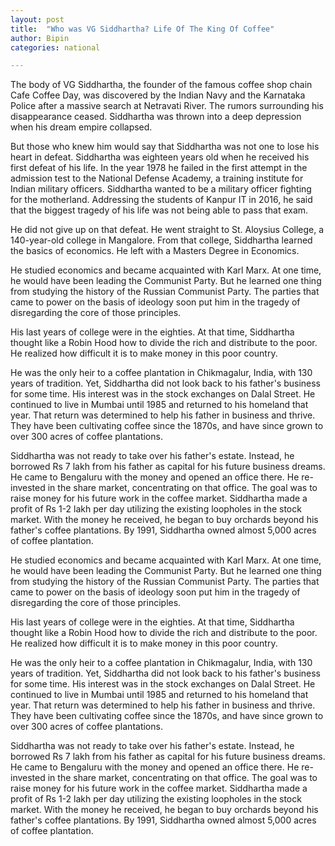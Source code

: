 ```yaml
---
layout: post
title:  "Who was VG Siddhartha? Life Of The King Of Coffee"
author: Bipin
categories: national

---
```

The body of VG Siddhartha, the founder of the famous coffee shop chain Cafe Coffee Day, was discovered by the Indian Navy and the Karnataka Police after a massive search at Netravati River. The rumors surrounding his disappearance ceased. Siddhartha was thrown into a deep depression when his dream empire collapsed. 

But those who knew him would say that Siddhartha was not one to lose his heart in defeat. Siddhartha was eighteen years old when he received his first defeat of his life. In the year 1978 he failed in the first attempt in the admission test to the National Defense Academy, a training institute for Indian military officers. Siddhartha wanted to be a military officer fighting for the motherland. Addressing the students of Kanpur IT in 2016, he said that the biggest tragedy of his life was not being able to pass that exam. 

He did not give up on that defeat. He went straight to St. Aloysius College, a 140-year-old college in Mangalore. From that college, Siddhartha learned the basics of economics. He left with a Masters Degree in Economics.

He studied economics and became acquainted with Karl Marx. At one time, he would have been leading the Communist Party. But he learned one thing from studying the history of the Russian Communist Party. The parties that came to power on the basis of ideology soon put him in the tragedy of disregarding the core of those principles. 

His last years of college were in the eighties. At that time, Siddhartha thought like a Robin Hood how to divide the rich and distribute to the poor. He realized how difficult it is to make money in this poor country. 

He was the only heir to a coffee plantation in Chikmagalur, India, with 130 years of tradition. Yet, Siddhartha did not look back to his father's business for some time. His interest was in the stock exchanges on Dalal Street. He continued to live in Mumbai until 1985 and returned to his homeland that year. That return was determined to help his father in business and thrive. They have been cultivating coffee since the 1870s, and have since grown to over 300 acres of coffee plantations. 



Siddhartha was not ready to take over his father's estate. Instead, he borrowed Rs 7 lakh from his father as capital for his future business dreams. He came to Bengaluru with the money and opened an office there. He re-invested in the share market, concentrating on that office. The goal was to raise money for his future work in the coffee market. Siddhartha made a profit of Rs 1-2 lakh per day utilizing the existing loopholes in the stock market. With the money he received, he began to buy orchards beyond his father's coffee plantations. By 1991, Siddhartha owned almost 5,000 acres of coffee plantation. 

He studied economics and became acquainted with Karl Marx. At one time, he would have been leading the Communist Party. But he learned one thing from studying the history of the Russian Communist Party. The parties that came to power on the basis of ideology soon put him in the tragedy of disregarding the core of those principles. 

His last years of college were in the eighties. At that time, Siddhartha thought like a Robin Hood how to divide the rich and distribute to the poor. He realized how difficult it is to make money in this poor country. 

He was the only heir to a coffee plantation in Chikmagalur, India, with 130 years of tradition. Yet, Siddhartha did not look back to his father's business for some time. His interest was in the stock exchanges on Dalal Street. He continued to live in Mumbai until 1985 and returned to his homeland that year. That return was determined to help his father in business and thrive. They have been cultivating coffee since the 1870s, and have since grown to over 300 acres of coffee plantations. 



Siddhartha was not ready to take over his father's estate. Instead, he borrowed Rs 7 lakh from his father as capital for his future business dreams. He came to Bengaluru with the money and opened an office there. He re-invested in the share market, concentrating on that office. The goal was to raise money for his future work in the coffee market. Siddhartha made a profit of Rs 1-2 lakh per day utilizing the existing loopholes in the stock market. With the money he received, he began to buy orchards beyond his father's coffee plantations. By 1991, Siddhartha owned almost 5,000 acres of coffee plantation.

